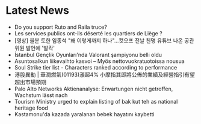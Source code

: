 # Latest News
-  Do you support Ruto and Raila truce?
-  Les services publics ont-ils déserté les quartiers de Liège ?
-  [영상] 울분 토한 임종석 "왜 이렇게까지 하나"…컷오프 전날 친명 유튜브 나온 공관위원 발언에 '발칵'
-  İstanbul Gençlik Oyunları'nda Valorant şampiyonu belli oldu
-  Asuntosalkun liikevaihto kasvoi – Myös nettovuokratuotoissa nousua
-  Soul Strike tier list - Characters ranked according to performance
-  港股異動 | 華潤燃氣(01193)漲超4% 小摩指其即將公佈的業績及經營指引有望超出市場預期
-  Palo Alto Networks Aktienanalyse: Erwartungen nicht getroffen, Wachstum lässt nach
-  Tourism Ministry urged to explain listing of bak kut teh as national heritage food
-  Kastamonu'da kazada yaralanan bebek hayatını kaybetti
